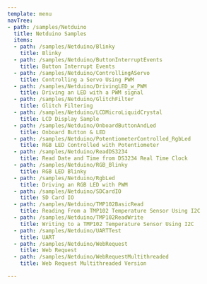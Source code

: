 ```yaml
---
template: menu
navTree:
- path: /samples/Netduino
  title: Netduino Samples
  items:
  - path: /samples/Netduino/Blinky
    title: Blinky
  - path: /samples/Netduino/ButtonInterruptEvents
    title: Button Interrupt Events
  - path: /samples/Netduino/ControllingAServo
    title: Controlling a Servo Using PWM
  - path: /samples/Netduino/DrivingLED_w_PWM
    title: Driving an LED with a PWM signal
  - path: /samples/Netduino/GlitchFilter
    title: Glitch Filtering
  - path: /samples/Netduino/LCDMicroLiquidCrystal
    title: LCD Display Sample
  - path: /samples/Netduino/OnboardButtonAndLed
    title: Onboard Button & LED
  - path: /samples/Netduino/PotentiometerControlled_RgbLed
    title: RGB LED Controlled with Potentiometer
  - path: /samples/Netduino/ReadDS3234
    title: Read Date and Time from DS3234 Real Time Clock
  - path: /samples/Netduino/RGB_Blinky
    title: RGB LED Blinky
  - path: /samples/Netduino/RgbLed
    title: Driving an RGB LED with PWM
  - path: /samples/Netduino/SDCardIO
    title: SD Card IO
  - path: /samples/Netduino/TMP102BasicRead
    title: Reading From a TMP102 Temperature Sensor Using I2C
  - path: /samples/Netduino/TMP102ReadWrite
    title: Writing to a TMP102 Temperature Sensor Using I2C
  - path: /samples/Netduino/UARTTest
    title: UART
  - path: /samples/Netduino/WebRequest
    title: Web Request
  - path: /samples/Netduino/WebRequestMultithreaded
    title: Web Request Multithreaded Version

---
```


